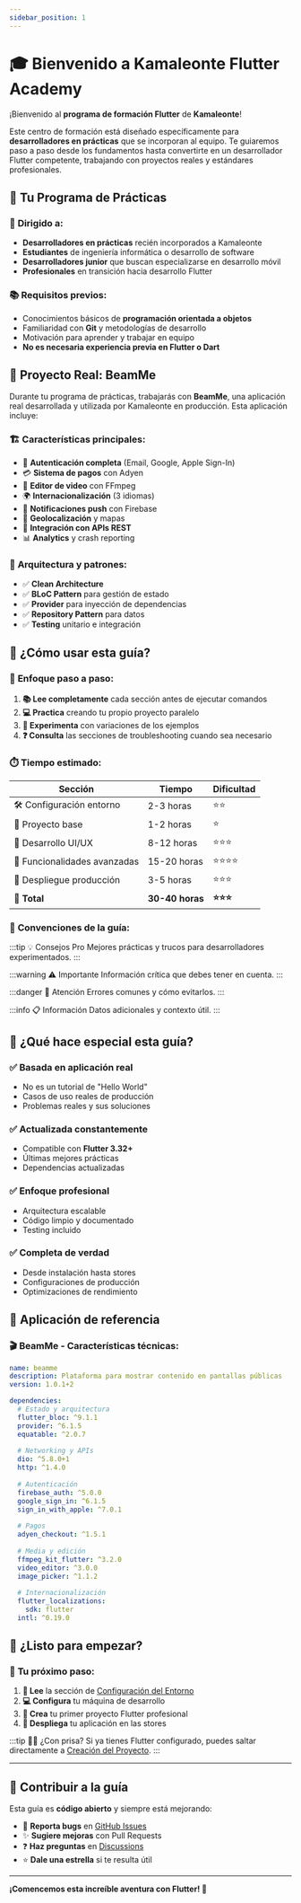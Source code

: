 ```yaml
---
sidebar_position: 1
---
```


# 🎓 Bienvenido a Kamaleonte Flutter Academy

¡Bienvenido al **programa de formación Flutter** de **Kamaleonte**! 

Este centro de formación está diseñado específicamente para **desarrolladores en prácticas** que se incorporan al equipo. Te guiaremos paso a paso desde los fundamentos hasta convertirte en un desarrollador Flutter competente, trabajando con proyectos reales y estándares profesionales.

## 🎯 Tu Programa de Prácticas

### 👤 **Dirigido a:**
- **Desarrolladores en prácticas** recién incorporados a Kamaleonte
- **Estudiantes** de ingeniería informática o desarrollo de software
- **Desarrolladores junior** que buscan especializarse en desarrollo móvil
- **Profesionales** en transición hacia desarrollo Flutter

### 📚 **Requisitos previos:**
- Conocimientos básicos de **programación orientada a objetos**
- Familiaridad con **Git** y metodologías de desarrollo
- Motivación para aprender y trabajar en equipo
- **No es necesaria experiencia previa en Flutter o Dart**

## 🚀 Proyecto Real: BeamMe

Durante tu programa de prácticas, trabajarás con **BeamMe**, una aplicación real desarrollada y utilizada por Kamaleonte en producción. Esta aplicación incluye:

### 🏗️ **Características principales:**
- 🔐 **Autenticación completa** (Email, Google, Apple Sign-In)
- 💳 **Sistema de pagos** con Adyen
- 🎥 **Editor de video** con FFmpeg
- 🌍 **Internacionalización** (3 idiomas)
- 🔔 **Notificaciones push** con Firebase
- 📍 **Geolocalización** y mapas
- 🏪 **Integración con APIs REST**
- 📊 **Analytics** y crash reporting

### 🎨 **Arquitectura y patrones:**
- ✅ **Clean Architecture**
- ✅ **BLoC Pattern** para gestión de estado  
- ✅ **Provider** para inyección de dependencias
- ✅ **Repository Pattern** para datos
- ✅ **Testing** unitario e integración

## 📖 ¿Cómo usar esta guía?

### 🎯 **Enfoque paso a paso:**

1. **📚 Lee completamente** cada sección antes de ejecutar comandos
2. **💻 Practica** creando tu propio proyecto paralelo
3. **🔄 Experimenta** con variaciones de los ejemplos
4. **❓ Consulta** las secciones de troubleshooting cuando sea necesario

### ⏱️ **Tiempo estimado:**

| Sección | Tiempo | Dificultad |
|---------|--------|------------|
| 🛠️ Configuración entorno | 2-3 horas | ⭐⭐ |
| 📱 Proyecto base | 1-2 horas | ⭐ |
| 🎨 Desarrollo UI/UX | 8-12 horas | ⭐⭐⭐ |
| 🔧 Funcionalidades avanzadas | 15-20 horas | ⭐⭐⭐⭐ |
| 🚀 Despliegue producción | 3-5 horas | ⭐⭐⭐ |
| **🎯 Total** | **30-40 horas** | **⭐⭐⭐** |

### 📝 **Convenciones de la guía:**

:::tip 💡 Consejos Pro
Mejores prácticas y trucos para desarrolladores experimentados.
:::

:::warning ⚠️ Importante
Información crítica que debes tener en cuenta.
:::

:::danger 🚨 Atención
Errores comunes y cómo evitarlos.
:::

:::info 📋 Información
Datos adicionales y contexto útil.
:::

## 🌟 **¿Qué hace especial esta guía?**

### ✅ **Basada en aplicación real**
- No es un tutorial de "Hello World"
- Casos de uso reales de producción
- Problemas reales y sus soluciones

### ✅ **Actualizada constantemente**
- Compatible con **Flutter 3.32+**
- Últimas mejores prácticas
- Dependencias actualizadas

### ✅ **Enfoque profesional**
- Arquitectura escalable
- Código limpio y documentado
- Testing incluido

### ✅ **Completa de verdad**
- Desde instalación hasta stores
- Configuraciones de producción
- Optimizaciones de rendimiento

## 📱 **Aplicación de referencia**

### 🎬 **BeamMe - Características técnicas:**

```yaml
name: beamme  
description: Plataforma para mostrar contenido en pantallas públicas
version: 1.0.1+2

dependencies:
  # Estado y arquitectura
  flutter_bloc: ^9.1.1
  provider: ^6.1.5
  equatable: ^2.0.7
  
  # Networking y APIs
  dio: ^5.8.0+1
  http: ^1.4.0
  
  # Autenticación
  firebase_auth: ^5.0.0
  google_sign_in: ^6.1.5
  sign_in_with_apple: ^7.0.1
  
  # Pagos
  adyen_checkout: ^1.5.1
  
  # Media y edición
  ffmpeg_kit_flutter: ^3.2.0
  video_editor: ^3.0.0
  image_picker: ^1.1.2
  
  # Internacionalización
  flutter_localizations:
    sdk: flutter
  intl: ^0.19.0
```

## 🚀 **¿Listo para empezar?**

### 🎯 **Tu próximo paso:**

1. **📖 Lee** la sección de [Configuración del Entorno](./entorno/instalacion.md)
2. **💻 Configura** tu máquina de desarrollo
3. **📱 Crea** tu primer proyecto Flutter profesional
4. **🌟 Despliega** tu aplicación en las stores

:::tip 🏃‍♂️ ¿Con prisa?
Si ya tienes Flutter configurado, puedes saltar directamente a [Creación del Proyecto](./proyecto/estructura.md).
:::

---

## 🤝 **Contribuir a la guía**

Esta guía es **código abierto** y siempre está mejorando:

- 🐛 **Reporta bugs** en [GitHub Issues](https://github.com/tu-usuario/flutter-guia-completa/issues)
- ✨ **Sugiere mejoras** con Pull Requests
- ❓ **Haz preguntas** en [Discussions](https://github.com/tu-usuario/flutter-guia-completa/discussions)
- ⭐ **Dale una estrella** si te resulta útil

---

**¡Comencemos esta increíble aventura con Flutter! 🎉**